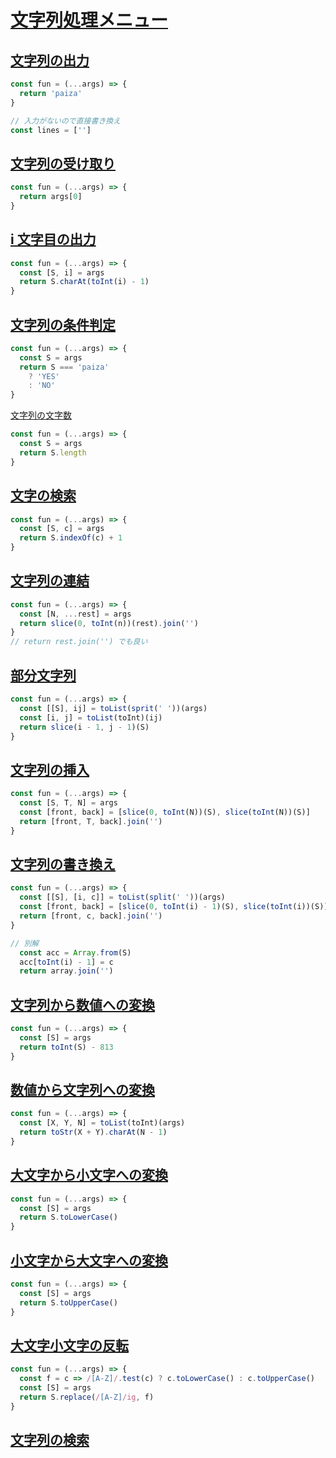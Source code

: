 # [文字列処理メニュー](https://paiza.jp/works/mondai/string_primer/problem_index?language_uid=javascript)

## [文字列の出力](https://paiza.jp/works/mondai/string_primer/basic_step1/edit?language_uid=javascript)

```js
const fun = (...args) => {
  return 'paiza'
}

// 入力がないので直接書き換え
const lines = ['']
```

## [文字列の受け取り](https://paiza.jp/works/mondai/string_primer/basic_step2/edit?language_uid=javascript)

```js
const fun = (...args) => {
  return args[0]
}
```

## [i 文字目の出力](https://paiza.jp/works/mondai/string_primer/basic_step3/edit?language_uid=javascript)

```js
const fun = (...args) => {
  const [S, i] = args
  return S.charAt(toInt(i) - 1)
}
```

## [文字列の条件判定](https://paiza.jp/works/mondai/string_primer/basic_step4/edit?language_uid=javascript)

```js
const fun = (...args) => {
  const S = args
  return S === 'paiza'
    ? 'YES'
    : 'NO'
}
```

[文字列の文字数](https://paiza.jp/works/mondai/string_primer/basic_step5/edit?language_uid=javascript)

```js
const fun = (...args) => {
  const S = args
  return S.length
}
```

## [文字の検索](https://paiza.jp/works/mondai/string_primer/basic_step6/edit?language_uid=javascript)

```js
const fun = (...args) => {
  const [S, c] = args
  return S.indexOf(c) + 1
}
```

## [文字列の連結](https://paiza.jp/works/mondai/string_primer/basic_step7/edit?language_uid=javascript)


```js
const fun = (...args) => {
  const [N, ...rest] = args
  return slice(0, toInt(n))(rest).join('')
}
// return rest.join('') でも良い
```

## [部分文字列](https://paiza.jp/works/mondai/string_primer/normal_step1/edit?language_uid=javascript)

```js
const fun = (...args) => {
  const [[S], ij] = toList(sprit(' '))(args)
  const [i, j] = toList(toInt)(ij)
  return slice(i - 1, j - 1)(S)
}
```

## [文字列の挿入](https://paiza.jp/works/mondai/string_primer/normal_step2/edit?language_uid=javascript)

```js
const fun = (...args) => {
  const [S, T, N] = args
  const [front, back] = [slice(0, toInt(N))(S), slice(toInt(N))(S)]
  return [front, T, back].join('')
}
```

## [文字列の書き換え](https://paiza.jp/works/mondai/string_primer/normal_step3?language_uid=javascript)

```js
const fun = (...args) => {
  const [[S], [i, c]] = toList(split(' '))(args)
  const [front, back] = [slice(0, toInt(i) - 1)(S), slice(toInt(i))(S)]
  return [front, c, back].join('')
}

// 別解
  const acc = Array.from(S)
  acc[toInt(i) - 1] = c
  return array.join('')
```

## [文字列から数値への変換](https://paiza.jp/works/mondai/string_primer/normal_step4?language_uid=javascript)

```js
const fun = (...args) => {
  const [S] = args
  return toInt(S) - 813
}
```

## [数値から文字列への変換](https://paiza.jp/works/mondai/string_primer/normal_step5?language_uid=javascript)

```js
const fun = (...args) => {
  const [X, Y, N] = toList(toInt)(args)
  return toStr(X + Y).charAt(N - 1)
}

```

## [大文字から小文字への変換](https://paiza.jp/works/mondai/string_primer/normal_step6?language_uid=javascript)

```js
const fun = (...args) => {
  const [S] = args
  return S.toLowerCase()
}
```

## [小文字から大文字への変換](https://paiza.jp/works/mondai/string_primer/normal_step7?language_uid=javascript)

```js
const fun = (...args) => {
  const [S] = args
  return S.toUpperCase()
}
```

## [大文字小文字の反転](https://paiza.jp/works/mondai/string_primer/normal_step8?language_uid=javascript)

```js
const fun = (...args) => {
  const f = c => /[A-Z]/.test(c) ? c.toLowerCase() : c.toUpperCase() 
  const [S] = args
  return S.replace(/[A-Z]/ig, f)
}
```

## [文字列の検索 ](https://paiza.jp/works/mondai/string_primer/normal_step9?language_uid=javascript)

```js
```